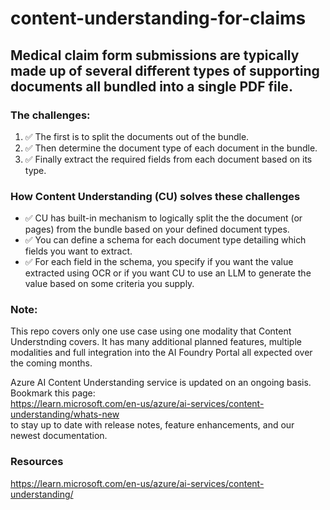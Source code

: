 # content-understanding-for-claims
## Medical claim form submissions are typically made up of several different types of supporting documents all bundled into a single PDF file.

### The challenges:
1. ✅ The first is to split the documents out of the bundle.  
2. ✅ Then determine the document type of each document in the bundle.  
1. ✅ Finally extract the required fields from each document based on its type.  

### How Content Understanding (CU) solves these challenges
- ✅ CU has built-in mechanism to logically split the  the document (or pages) from the bundle based on your defined document types.
- ✅ You can define a schema for each document type detailing which fields you want to extract.  
- ✅ For each field in the schema, you specify if you want the value extracted using OCR or if you want CU to use an LLM to generate the value based on some criteria you supply.  


### Note: 
This repo covers only one use case using one modality that Content Understnding covers. It has many additional planned features, multiple modalities and full integration into the AI Foundry Portal all expected over the coming months.

Azure AI Content Understanding service is updated on an ongoing basis. Bookmark this page:  
https://learn.microsoft.com/en-us/azure/ai-services/content-understanding/whats-new    
to stay up to date with release notes, feature enhancements, and our newest documentation.

### Resources
https://learn.microsoft.com/en-us/azure/ai-services/content-understanding/


